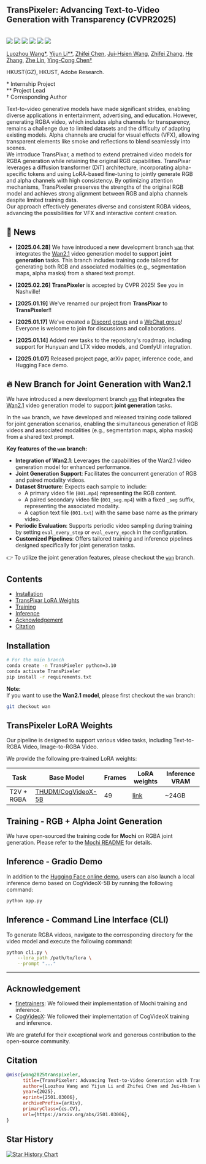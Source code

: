 ## TransPixeler: Advancing Text-to-Video Generation with Transparency (CVPR2025)
<br>
<a href="https://arxiv.org/abs/2501.03006"><img src='https://img.shields.io/badge/arXiv-2501.03006-b31b1b.svg'></a>
<a href='https://wileewang.github.io/TransPixeler'><img src='https://img.shields.io/badge/Project_Page-TransPixeler-blue'></a>
<a href='https://huggingface.co/spaces/wileewang/TransPixar'><img src='https://img.shields.io/badge/HuggingFace-TransPixeler-yellow'></a>
<a href="https://discord.gg/7Xds3Qjr"><img src="https://img.shields.io/badge/Discord-join-blueviolet?logo=discord&amp"></a>
<a href="https://github.com/wileewang/TransPixar/blob/main/wechat_group.jpg"><img src="https://img.shields.io/badge/Wechat-Join-green?logo=wechat&amp"></a>
<a href='https://openbayes.com/console/public/tutorials/tKhPalKrDb9'><img src='https://img.shields.io/badge/Demo-OpenBayes贝式计算-blue'></a>
<br>

[Luozhou Wang*](https://wileewang.github.io/), 
[Yijun Li**](https://yijunmaverick.github.io/), 
[Zhifei Chen](), 
[Jui-Hsien Wang](http://juiwang.com/), 
[Zhifei Zhang](https://zzutk.github.io/), 
[He Zhang](https://sites.google.com/site/hezhangsprinter), 
[Zhe Lin](https://sites.google.com/site/zhelin625/home), 
[Ying-Cong Chen†](https://www.yingcong.me)

HKUST(GZ), HKUST, Adobe Research.

\* Internship Project  
\** Project Lead  
† Corresponding Author

Text-to-video generative models have made significant strides, enabling diverse applications in entertainment, advertising, and education. However, generating RGBA video, which includes alpha channels for transparency, remains a challenge due to limited datasets and the difficulty of adapting existing models. Alpha channels are crucial for visual effects (VFX), allowing transparent elements like smoke and reflections to blend seamlessly into scenes.  
We introduce TransPixar, a method to extend pretrained video models for RGBA generation while retaining the original RGB capabilities. TransPixar leverages a diffusion transformer (DiT) architecture, incorporating alpha-specific tokens and using LoRA-based fine-tuning to jointly generate RGB and alpha channels with high consistency. By optimizing attention mechanisms, TransPixeler preserves the strengths of the original RGB model and achieves strong alignment between RGB and alpha channels despite limited training data.  
Our approach effectively generates diverse and consistent RGBA videos, advancing the possibilities for VFX and interactive content creation.

<!-- insert a teaser gif -->
<!-- <img src="assets/mi.gif"  width="640" /> -->



## 📰 News

- **[2025.04.28]** We have introduced a new development branch [`wan`](https://github.com/wileewang/TransPixar/tree/wan) that integrates the [Wan2.1](https://github.com/Wan-Video/Wan2.1) video generation model to support **joint generation** tasks. This branch includes training code tailored for generating both RGB and associated modalities (e.g., segmentation maps, alpha masks) from a shared text prompt.

- **[2025.02.26]** **TransPixeler** is accepted by CVPR 2025! See you in Nashville!

- **[2025.01.19]** We've renamed our project from **TransPixar** to **TransPixeler**!!

- **[2025.01.17]** We’ve created a [Discord group](https://discord.gg/7Xds3Qjr) and a [WeChat group](https://github.com/wileewang/TransPixar/blob/main/wechat_group.jpg)! Everyone is welcome to join for discussions and collaborations.

- **[2025.01.14]** Added new tasks to the repository's roadmap, including support for Hunyuan and LTX video models, and ComfyUI integration.

- **[2025.01.07]** Released project page, arXiv paper, inference code, and Hugging Face demo.




## 🔥 New Branch for Joint Generation with Wan2.1

We have introduced a new development branch [`wan`](https://github.com/wileewang/TransPixar/tree/wan) that integrates the [Wan2.1](https://github.com/Wan-Video/Wan2.1) video generation model to support **joint generation** tasks.

In the `wan` branch, we have developed and released training code tailored for joint generation scenarios, enabling the simultaneous generation of RGB videos and associated modalities (e.g., segmentation maps, alpha masks) from a shared text prompt.

**Key features of the `wan` branch:**
- **Integration of Wan2.1**: Leverages the capabilities of the Wan2.1 video generation model for enhanced performance.
- **Joint Generation Support**: Facilitates the concurrent generation of RGB and paired modality videos.
- **Dataset Structure**: Expects each sample to include:
  - A primary video file (`001.mp4`) representing the RGB content.
  - A paired secondary video file (`001_seg.mp4`) with a fixed `_seg` suffix, representing the associated modality.
  - A caption text file (`001.txt`) with the same base name as the primary video.
- **Periodic Evaluation**: Supports periodic video sampling during training by setting `eval_every_step` or `eval_every_epoch` in the configuration.
- **Customized Pipelines**: Offers tailored training and inference pipelines designed specifically for joint generation tasks.

👉 To utilize the joint generation features, please checkout the [`wan`](https://github.com/wileewang/TransPixar/tree/wan) branch.




## Contents

* [Installation](#installation)
* [TransPixar LoRA Weights](#transpixar-lora-hub) 
* [Training](#training)
* [Inference](#inference)
* [Acknowledgement](#acknowledgement)
* [Citation](#citation)



## Installation

```bash
# For the main branch
conda create -n TransPixeler python=3.10
conda activate TransPixeler
pip install -r requirements.txt
```

**Note:**  
If you want to use the **Wan2.1 model**, please first checkout the `wan` branch:

```bash
git checkout wan
```

## TransPixeler LoRA Weights

Our pipeline is designed to support various video tasks, including Text-to-RGBA Video, Image-to-RGBA Video.

We provide the following pre-trained LoRA weights:

| Task          | Base Model                                                    | Frames | LoRA weights                                                       | Inference VRAM |
|---------------|---------------------------------------------------------------|--------|--------------------------------------------------------------------|----------------|
| T2V + RGBA    | [THUDM/CogVideoX-5B](https://huggingface.co/THUDM/CogVideoX-5b)       | 49     | [link](https://huggingface.co/wileewang/TransPixar/blob/main/cogvideox_rgba_lora.safetensors) | ~24GB          |


## Training - RGB + Alpha Joint Generation
We have open-sourced the training code for **Mochi** on RGBA joint generation. Please refer to the [Mochi README](Mochi/README.md) for details.


## Inference - Gradio Demo
In addition to the [Hugging Face online demo](https://huggingface.co/spaces/wileewang/TransPixar), users can also launch a local inference demo based on CogVideoX-5B by running the following command:

```bash
python app.py
```

## Inference - Command Line Interface (CLI)
To generate RGBA videos, navigate to the corresponding directory for the video model and execute the following command:
```bash
python cli.py \
    --lora_path /path/to/lora \
    --prompt "..."
```

---

## Acknowledgement

* [finetrainers](https://github.com/a-r-r-o-w/finetrainers): We followed their implementation of Mochi training and inference.
* [CogVideoX](https://github.com/THUDM/CogVideo): We followed their implementation of CogVideoX training and inference.

We are grateful for their exceptional work and generous contribution to the open-source community.

## Citation

```bibtex
@misc{wang2025transpixeler,
      title={TransPixeler: Advancing Text-to-Video Generation with Transparency}, 
      author={Luozhou Wang and Yijun Li and Zhifei Chen and Jui-Hsien Wang and Zhifei Zhang and He Zhang and Zhe Lin and Ying-Cong Chen},
      year={2025},
      eprint={2501.03006},
      archivePrefix={arXiv},
      primaryClass={cs.CV},
      url={https://arxiv.org/abs/2501.03006}, 
}
```

## Star History

[![Star History Chart](https://api.star-history.com/svg?repos=wileewang/TransPixeler&type=Date)](https://star-history.com/#wileewang/TransPixeler&Date)
